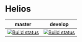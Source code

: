 # Helios
| master        | develop |
| ------------- |-------------|
| [![Build status](https://ci.appveyor.com/api/projects/status/ahk8ihmm5dgfk3qh/branch/master?svg=true)](https://ci.appveyor.com/project/kelely/helios-ec7co/branch/master)      | [![Build status](https://ci.appveyor.com/api/projects/status/ahk8ihmm5dgfk3qh/branch/develop?svg=true)](https://ci.appveyor.com/project/kelely/helios-ec7co/branch/develop) |


